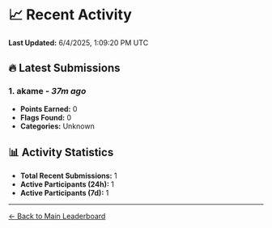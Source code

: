 # 📈 Recent Activity

**Last Updated:** 6/4/2025, 1:09:20 PM UTC

## 🔥 Latest Submissions

### 1. akame - *37m ago*
- **Points Earned:** 0
- **Flags Found:** 0
- **Categories:** Unknown

## 📊 Activity Statistics

- **Total Recent Submissions:** 1
- **Active Participants (24h):** 1
- **Active Participants (7d):** 1

---
[← Back to Main Leaderboard](README.md)